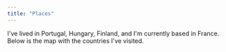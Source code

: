 ```yaml
---
title: "Places"
---
```


I've lived in <span id="PRT" class="interactive">Portugal</span>, <span id="HUN" class="interactive">Hungary</span>, <span id="FIN" class="interactive">Finland</span>, and I'm currently based in <span id="FRA" class="interactive">France</span>. Below is the map with the countries I've visited.

<i><span id="selectedLabel">&nbsp;</span></i>
<div id="map"></div>

<script src="https://d3js.org/d3.v6.min.js"></script>
<script src="https://d3js.org/d3-geo-projection.v2.min.js"></script>
<script>
    const visited = ["PRT","ESP","LUX","ITA","HUN","MKD","KOS","SVK","POL","BIH",
        "HRV","SVN","SRB","FRA","DEU","AUT","CZE","UKR","MDA","ROU","BGR","ALB",
        "MNE","CHL","GBR","VAT","DNK","SWE","CHE","IND","LKA","FIN","EST"];
    const selectedLabel = document.getElementById("selectedLabel");
    let w = 1000,
        h = 620,
        projection = d3.geoMercator().translate([w/2, h/2]).scale(150).center([0,45]);
        path = d3.geoPath().projection(projection),
        svg = d3.select("#map")
            .append("svg")
            .attr("preserveAspectRatio", "xMinYMin meet")
            .attr("viewBox", "0 0 " + w + " " + h)
            .classed("svg-content", true);
    let mouseOver = function(d) {
        console.log(d)
        d3.selectAll("path")
            .transition()
            .duration(200)
            .style("opacity", .5)
            .style("stroke", "transparent");
        d3.select(d.target)
            .transition()
            .duration(200)
            .style("opacity", 1)
            .style("stroke", "black");
        selectedLabel.innerHTML = ("> " + d.target.__data__.properties.name) ?? "";
    };
    let mouseLeave = function() {
        d3.selectAll("path")
            .transition()
            .duration(200)
            .style("opacity", 1)
            .style("stroke", "transparent");
        selectedLabel.innerHTML = "&nbsp;";
    };
    [...document.getElementsByClassName('interactive')].forEach((e) => {
        e.onmouseover = () => mouseOver({target: "path#" + e.id});
        e.onmouseleave = () => mouseLeave()
    });
    d3.json("https://raw.githubusercontent.com/holtzy/D3-graph-gallery/master/DATA/world.geojson")
        .then((values) => {
            svg.selectAll("path")
                .data(values.features)
                .enter()
                .append("path")
                .style("stroke", "transparent")
                .on("mouseover", mouseOver )
                .on("mouseleave", mouseLeave )
                .attr("d", path)
                .attr("id", d => d.id)
                .attr("fill", (d) => 
                    visited.includes(d.id) 
                    ? '#03c8ff' 
                    : '#999999'
                );
        });
</script>
